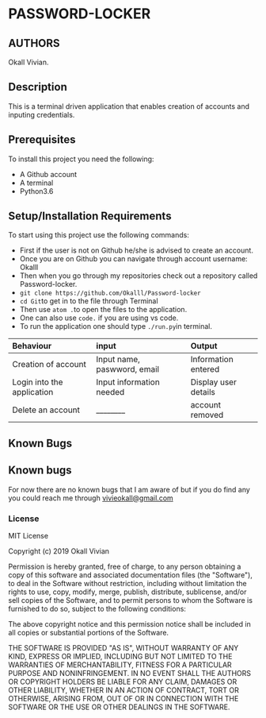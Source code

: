 # PASSWORD-LOCKER

## AUTHORS
Okall Vivian.

## Description

This is a terminal driven application that enables creation of accounts and inputing credentials.

## Prerequisites
To install this project you need the following:
* A Github account
* A terminal
* Python3.6


## Setup/Installation Requirements

To start using this project use the following commands:
* First if the user is not on Github he/she is advised to create an account.
* Once you are on Github you can navigate through account username: Okalll
* Then when you go through my repositories check out a repository called Password-locker.
* `git clone https://github.com/Okalll/Password-locker`
* `cd Git`to get in to the file through Terminal
* Then use `atom .`to open the files to the application.
* One can also use `code.` if you are using vs code.
* To run the application one should type `./run.py`in terminal.

| Behaviour | input | Output |
| :-------- | :---- | :----- |
| Creation of account  | Input name, paswword, email | Information entered |
| Login into the application | Input information needed  | Display user details |
| Delete an account | ________ | account removed |

## Known Bugs

## Known bugs

For now there are no known bugs that I am aware of but if you do find any you could reach me through vivieokall@gmail.com

### License

MIT License

Copyright (c) 2019 Okall Vivian

Permission is hereby granted, free of charge, to any person obtaining a copy of this software and associated documentation files (the "Software"), to deal in the Software without restriction, including without limitation the rights to use, copy, modify, merge, publish, distribute, sublicense, and/or sell copies of the Software, and to permit persons to whom the Software is furnished to do so, subject to the following conditions:

The above copyright notice and this permission notice shall be included in all copies or substantial portions of the Software.

THE SOFTWARE IS PROVIDED "AS IS", WITHOUT WARRANTY OF ANY KIND, EXPRESS OR IMPLIED, INCLUDING BUT NOT LIMITED TO THE WARRANTIES OF MERCHANTABILITY, FITNESS FOR A PARTICULAR PURPOSE AND NONINFRINGEMENT. IN NO EVENT SHALL THE AUTHORS OR COPYRIGHT HOLDERS BE LIABLE FOR ANY CLAIM, DAMAGES OR OTHER LIABILITY, WHETHER IN AN ACTION OF CONTRACT, TORT OR OTHERWISE, ARISING FROM, OUT OF OR IN CONNECTION WITH THE SOFTWARE OR THE USE OR OTHER DEALINGS IN THE SOFTWARE.
